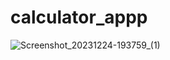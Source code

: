 # calculator_appp

![Screenshot_20231224-193759_(1)](https://github.com/ConfusedStudent20/calculator_app/assets/113964172/edc59cd6-6bee-4447-9ce5-ded6bcc81648)
